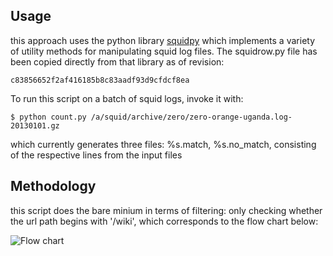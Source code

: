 ## Usage

this approach uses the python library [squidpy](github.com/embr/squidpy) which implements a variety of utility methods for manipulating squid log files.  The squidrow.py file has been copied directly from that library as of revision:

`c83856652f2af416185b8c83aadf93d9cfdcf8ea`

To run this script on a batch of squid logs, invoke it with:

````
$ python count.py /a/squid/archive/zero/zero-orange-uganda.log-20130101.gz
````

which currently generates three files: %s.match, %s.no_match, consisting of the respective lines from the input files

## Methodology

this script does the bare minium in terms of filtering: only checking whether the url path begins with '/wiki', which corresponds to the flow chart below:

![Flow chart](https://raw.github.com/embr/metrics/master/pageviews/embr_py/Pageview_definition.png)

